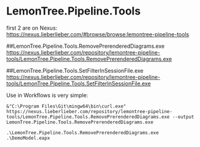 # LemonTree.Pipeline.Tools

first 2 are on Nexus:
https://nexus.lieberlieber.com/#browse/browse:lemontree-pipeline-tools

##LemonTree.Pipeline.Tools.RemovePrerenderedDiagrams.exe
https://nexus.lieberlieber.com/repository/lemontree-pipeline-tools/LemonTree.Pipeline.Tools.RemovePrerenderedDiagrams.exe

##LemonTree.Pipeline.Tools.SetFilterInSessionFile.exe
https://nexus.lieberlieber.com/repository/lemontree-pipeline-tools/LemonTree.Pipeline.Tools.SetFilterInSessionFile.exe

Use in Workflows is very simple:
```
&"C:\Program Files\Git\mingw64\bin\curl.exe" https://nexus.lieberlieber.com/repository/lemontree-pipeline-tools/LemonTree.Pipeline.Tools.RemovePrerenderedDiagrams.exe --output LemonTree.Pipeline.Tools.RemovePrerenderedDiagrams.exe

.\LemonTree.Pipeline.Tools.RemovePrerenderedDiagrams.exe .\DemoModel.eapx

```
